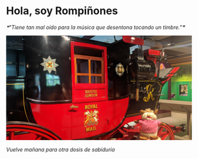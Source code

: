 # Hola, soy Rompiñones

<!--STARTS_HERE_QUOTE_README-->
<i>❝"Tiene tan mal oído para la música que desentona tocando un timbre."❞</i>
<!--ENDS_HERE_QUOTE_README-->

<!--START_SECTION:update_image-->
![alt text](https://raw.githubusercontent.com/focaalvarez/rompinones/main/.github/images/IMG_20220709_132433.jpg?raw=true)
<!--END_SECTION:update_image-->

*Vuelve mañana para otra dosis de sabiduría*
